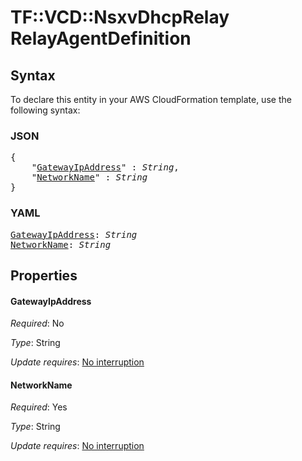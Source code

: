# TF::VCD::NsxvDhcpRelay RelayAgentDefinition

## Syntax

To declare this entity in your AWS CloudFormation template, use the following syntax:

### JSON

<pre>
{
    "<a href="#gatewayipaddress" title="GatewayIpAddress">GatewayIpAddress</a>" : <i>String</i>,
    "<a href="#networkname" title="NetworkName">NetworkName</a>" : <i>String</i>
}
</pre>

### YAML

<pre>
<a href="#gatewayipaddress" title="GatewayIpAddress">GatewayIpAddress</a>: <i>String</i>
<a href="#networkname" title="NetworkName">NetworkName</a>: <i>String</i>
</pre>

## Properties

#### GatewayIpAddress

_Required_: No

_Type_: String

_Update requires_: [No interruption](https://docs.aws.amazon.com/AWSCloudFormation/latest/UserGuide/using-cfn-updating-stacks-update-behaviors.html#update-no-interrupt)

#### NetworkName

_Required_: Yes

_Type_: String

_Update requires_: [No interruption](https://docs.aws.amazon.com/AWSCloudFormation/latest/UserGuide/using-cfn-updating-stacks-update-behaviors.html#update-no-interrupt)

